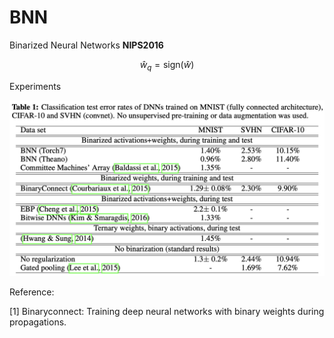 # BNN

Binarized Neural Networks **NIPS2016**


$$
\hat{w}_q = \mbox{sign}(\hat{w})
$$

Experiments

![exp](bnn_results.png)



Reference:

[1] Binaryconnect: Training deep neural networks with binary weights during propagations.